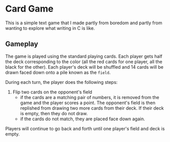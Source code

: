 # Card Game

This is a simple text game that I made partly from boredom and partly from wanting to explore what writing in C is like.

## Gameplay

The game is played using the standard playing cards. Each player gets half the deck corresponding to the color (all the red cards for one player, all the black for the other).
Each player's deck will be shuffled and 14 cards will be drawn faced down onto a pile known as the `field`. 

During each turn, the player does the following steps:

1. Flip two cards on the opponent's field
    * if the cards are a matching pair of numbers, it is removed from the game and the player scores a point. The opponent's field is then replished from drawing two more cards from their deck. If their deck is empty, then they do not draw.
    * if the cards do not match, they are placed face down again.

Players will continue to go back and forth until one player's field and deck is empty.


